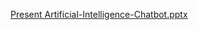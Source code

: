 
[Present Artificial-Intelligence-Chatbot.pptx](https://github.com/yunlee123456/Artificial-Intelligence-Chatbot/files/10392413/Present.Artificial-Intelligence-Chatbot.pptx)

